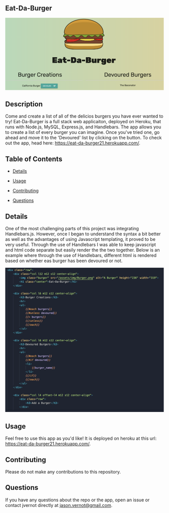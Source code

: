 ## Eat-Da-Burger

![Eat Da Burger App](/public/assets/img/EatDaBurger.png)

## Description

Come and create a list of all of the delicios burgers you have ever wanted to try! Eat-Da-Burger is a full stack web applicaiton, deployed on Heroku, that runs with Node.js, MySQL, Express.js, and Handlebars. The app allows you to create a list of every burger you can imagine. Once you've tried one, go ahead and move it to the 'Devoured' list by clicking on the button. To check out the app, head here: https://eat-da-burger21.herokuapp.com/.

## Table of Contents

- [Details](#details)

- [Usage](#usage)

- [Contributing](#contributing)

- [Questions](#questions)

## Details

One of the most challenging parts of this project was integrating Handlebars.js. However, once I began to understand the syntax a bit better as well as the advantages of using Javascript templating, it proved to be very useful. Through the use of Handlebars I was able to keep javascript and html code separate but easily render the the two together. Below is an example where through the use of Handlebars, different html is rendered based on whether eas burger has been devoured or not. 

![Handlebards.js code](/public/assets/img/HandlebarCode.png)

## Usage

Feel free to use this app as you'd like! It is deployed on heroku at this url: https://eat-da-burger21.herokuapp.com/.

## Contributing

Please do not make any contributions to this repository.

## Questions

If you have any questions about the repo or the app, open an issue or contact jvernot directly at jason.vernot@gmail.com.
